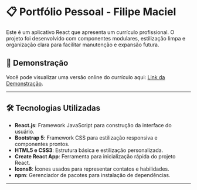 # 📋 Portfólio Pessoal - Filipe Maciel

Este é um aplicativo React que apresenta um currículo profissional. O projeto foi desenvolvido com componentes modulares, estilização limpa e organização clara para facilitar manutenção e expansão futura.

## 🚀 Demonstração
Você pode visualizar uma versão online do currículo aqui: [Link da Demonstração](https://seu-link-de-hospedagem.com).

---

## 🛠️ Tecnologias Utilizadas

- **React.js**: Framework JavaScript para construção da interface do usuário.
- **Bootstrap 5**: Framework CSS para estilização responsiva e componentes prontos.
- **HTML5 e CSS3**: Estrutura básica e estilização personalizada.
- **Create React App**: Ferramenta para inicialização rápida do projeto React.
- **Icons8**: Ícones usados para representar contatos e habilidades.
- **npm**: Gerenciador de pacotes para instalação de dependências.

---

